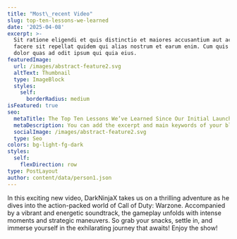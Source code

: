 ```yaml
---
title: "Most\_recent Video"
slug: top-ten-lessons-we-learned
date: '2025-04-08'
excerpt: >-
  Sit ratione eligendi et quis distinctio et maiores accusantium aut accusamus
  facere sit repellat quidem qui alias nostrum et earum enim. Cum quis sint eos
  dolor quas ad odit ipsum qui quia eius.
featuredImage:
  url: /images/abstract-feature2.svg
  altText: Thumbnail
  type: ImageBlock
  styles:
    self:
      borderRadius: medium
isFeatured: true
seo:
  metaTitle: The Top Ten Lessons We’ve Learned Since Our Initial Launch
  metaDescription: You can add the excerpt and main keywords of your blog post here.
  socialImage: /images/abstract-feature2.svg
  type: Seo
colors: bg-light-fg-dark
styles:
  self:
    flexDirection: row
type: PostLayout
author: content/data/person1.json
---
```

In this exciting new video, DarkNinjaX takes us on a thrilling adventure as he dives into the action-packed world of Call of Duty: Warzone. Accompanied by a vibrant and energetic soundtrack, the gameplay unfolds with intense moments and strategic maneuvers. So grab your snacks, settle in, and immerse yourself in the exhilarating journey that awaits! Enjoy the show!
